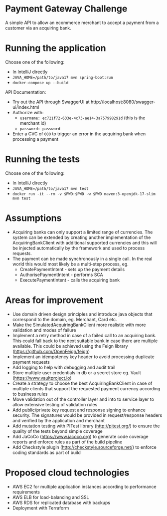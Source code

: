 # Payment Gateway Challenge
A simple API to allow an ecommerce merchant to accept a payment from a customer via an acquiring bank.

# Running the application
Choose one of the following:
- In IntelliJ directly
- `JAVA_HOME=/path/to/java17 mvn spring-boot:run`
- `docker-compose up --build`

API Documentation:
- Try out the API through SwaggerUI at http://localhost:8080/swagger-ui/index.html
- Authorize with:
  - ```username: ec721f72-633e-4c73-ae14-3a757998291d``` (this is the merchant id)
  - ```password: password```
- Enter a CVC of `000` to trigger an error in the acquiring bank when processing a payment

# Running the tests
Choose one of the following:
- In IntelliJ directly
- `JAVA_HOME=/path/to/java17 mvn test`
- `docker run -it --rm -v $PWD:$PWD -w $PWD maven:3-openjdk-17-slim mvn test`

# Assumptions
- Acquiring banks can only support a limited range of currencies. The system can be extended by creating another implementation of the AcquiringBankClient with additional supported currencies and this will be injected automatically by the framework and used to process requests.
- The payment can be made synchronously in a single call. In the real world this would most likely be a multi-step process, eg. 
    - CreatePaymentIntent - sets up the payment details
    - AuthorisePaymentIntent - performs SCA
    - ExecutePaymentIntent - calls the acquiring bank

# Areas for improvement
- Use domain driven design principles and introduce java objects that correspond to the domain, eg. Merchant, Card etc.
- Make the SimulatedAcquiringBankClient more realistic with more validation and modes of failure
- Implement a retry method in case of a failed call to an acquiring bank. This could fall back to the next suitable bank in case there are multiple available. This could be achieved using the Feign library (https://github.com/OpenFeign/feign)
- Implement an idempotency key header to avoid processing duplicate payment requests
- Add logging to help with debugging and audit trail
- Store multiple user credentials in db or a secret store eg. Vault (https://www.vaultproject.io)
- Create a strategy to choose the best AcquiringBankClient in case of multiple clients that support the requested payment currency according to business rules
- Move validation out of the controller layer and into to service layer to allow extensive testing of validation rules
- Add public/private key request and response signing to enhance security. The signatures would be provided in request/response headers and verified by the application and merchant
- Add mutation testing with PITest library (http://pitest.org/) to ensure the quality of the tests beyond simple coverage
- Add JaCoCo (https://www.jacoco.org) to generate code coverage reports and enforce rules as part of the build pipeline  
- Add Checkstyle plugin (http://checkstyle.sourceforge.net/) to enforce coding standards as part of build

# Proposed cloud technologies
- AWS EC2 for multiple application instances according to performance requirements
- AWS ELB for load-balancing and SSL
- AWS RDS for replicated database with backups 
- Deployment with Terraform
